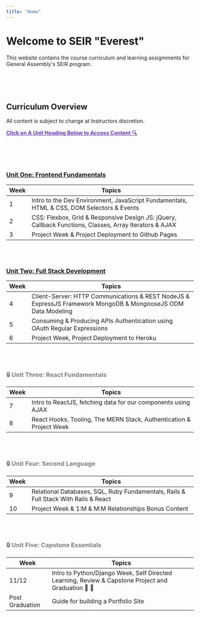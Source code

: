 ```yaml
---
title: "Home"
---
```


# Welcome to SEIR "Everest"

This website contains the course curriculum and learning assigmments for General Assembly's SEIR program. 


<br>
<br>
<br>


## Curriculum Overview

All content is subject to change at Instructors discretion.


<p style="color: #673ab7; text-decoration: underline"><b>Click on A Unit Heading Below to Access Content 🔍</b></p>

<br>
<br>
<br>


### [<u>Unit One: Frontend Fundamentals</u>](/frontend-fundamentals)

| Week  | Topics | 
| ----- | ------ |
| 1  | Intro to the Dev Environment, JavaScript Fundamentals, HTML & CSS, DOM Selectors & Events  |
| 2  | CSS: Flexbox, Grid & Responsive Design JS: jQuery, Callback Functions, Classes, Array Iterators & AJAX|
| 3  | Project Week & Project Deployment to Github Pages|



<br>
<br>



<!-- ### 🔒 Unit Two: Full Stack Development -->

### [<u>Unit Two: Full Stack Development</u>](/full-stack-development)

| Week  | Topics |
| ----- | ------ |
| 4  | Client-Server: HTTP Communications & REST NodeJS & ExpressJS Framework MongoDB & MongooseJS ODM Data Modeling |
| 5  | Consuming & Producing APIs Authentication using OAuth Regular Expressions |
| 6  | Project Week, Project Deployment to Heroku |


<br>
<br>


<div style="color: grey;">

### 🔒 Unit Three: React Fundamentals
<!-- ### [<u>Unit Three: React Fundamentals</u>](/react-fundamentals) -->

| Week  | Topics |
| ----- | ------ |
| 7 | Intro to ReactJS, fetching data for our components using AJAX |
| 8 | React Hooks, Tooling, The MERN Stack, Authentication &  Project Week |


<br>
<br>


### 🔒 Unit Four: Second Language
<!-- ### [<u>Unit Four: Second Language</u>](/second-language) -->

| Week  | Topics |
| ----- | ------ |
| 9  | Relational Databases, SQL, Ruby Fundamentals, Rails & Full Stack With Rails & React |
| 10  | Project Week & 1:M & M:M Relationships Bonus Content |


<br>
<br>




<!-- ### [<u>Unit Five: Capstone Essentials</u>](/capstone-week) -->
### 🔒 Unit Five: Capstone Essentials

| Week  | Topics |
| ----- | ------ |
| 11/12  | Intro to Python/Django Week, Self Directed Learning, Review & Capstone Project and Graduation 🥳 🎉|
| Post Graduation  | Guide for building a Portfolio Site| 



<!-- | Post Graduation  | [Guide for building a Portfolio Site](/portfolio)|  -->


</div>
